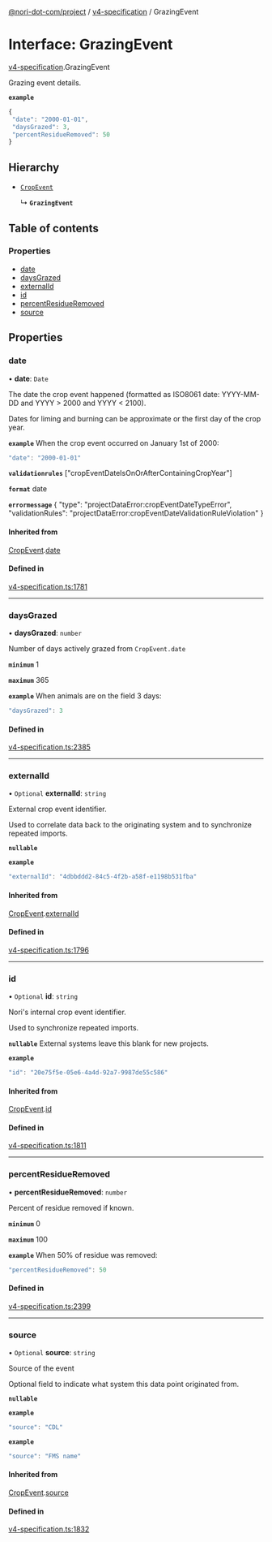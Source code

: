 [@nori-dot-com/project](../README.md) / [v4-specification](../modules/v4_specification.md) / GrazingEvent

# Interface: GrazingEvent

[v4-specification](../modules/v4_specification.md).GrazingEvent

Grazing event details.

**`example`**

```js
{
 "date": "2000-01-01",
 "daysGrazed": 3,
 "percentResidueRemoved": 50
}
```

## Hierarchy

- [`CropEvent`](v4_specification.CropEvent.md)

  ↳ **`GrazingEvent`**

## Table of contents

### Properties

- [date](v4_specification.GrazingEvent.md#date)
- [daysGrazed](v4_specification.GrazingEvent.md#daysgrazed)
- [externalId](v4_specification.GrazingEvent.md#externalid)
- [id](v4_specification.GrazingEvent.md#id)
- [percentResidueRemoved](v4_specification.GrazingEvent.md#percentresidueremoved)
- [source](v4_specification.GrazingEvent.md#source)

## Properties

### date

• **date**: `Date`

The date the crop event happened (formatted as ISO8061 date: YYYY-MM-DD and YYYY > 2000 and YYYY < 2100).

Dates for liming and burning can be approximate or the first day of the crop year.

**`example`** When the crop event occurred on January 1st of 2000:

```js
"date": "2000-01-01"
```

**`validationrules`** ["cropEventDateIsOnOrAfterContainingCropYear"]

**`format`** date

**`errormessage`**
{
"type": "projectDataError:cropEventDateTypeError",
"validationRules": "projectDataError:cropEventDateValidationRuleViolation"
}

#### Inherited from

[CropEvent](v4_specification.CropEvent.md).[date](v4_specification.CropEvent.md#date)

#### Defined in

[v4-specification.ts:1781](https://github.com/nori-dot-eco/nori-dot-com/blob/1fbedf1/packages/project/src/v4-specification.ts#L1781)

___

### daysGrazed

• **daysGrazed**: `number`

Number of days actively grazed from `CropEvent.date`

**`minimum`** 1

**`maximum`** 365

**`example`** When animals are on the field 3 days:

```js
"daysGrazed": 3
```

#### Defined in

[v4-specification.ts:2385](https://github.com/nori-dot-eco/nori-dot-com/blob/1fbedf1/packages/project/src/v4-specification.ts#L2385)

___

### externalId

• `Optional` **externalId**: `string`

External crop event identifier.

Used to correlate data back to the originating system and to synchronize repeated imports.

**`nullable`**

**`example`**

```js
"externalId": "4dbbddd2-84c5-4f2b-a58f-e1198b531fba"
```

#### Inherited from

[CropEvent](v4_specification.CropEvent.md).[externalId](v4_specification.CropEvent.md#externalid)

#### Defined in

[v4-specification.ts:1796](https://github.com/nori-dot-eco/nori-dot-com/blob/1fbedf1/packages/project/src/v4-specification.ts#L1796)

___

### id

• `Optional` **id**: `string`

Nori's internal crop event identifier.

Used to synchronize repeated imports.

**`nullable`** External systems leave this blank for new projects.

**`example`**

```js
"id": "20e75f5e-05e6-4a4d-92a7-9987de55c586"
```

#### Inherited from

[CropEvent](v4_specification.CropEvent.md).[id](v4_specification.CropEvent.md#id)

#### Defined in

[v4-specification.ts:1811](https://github.com/nori-dot-eco/nori-dot-com/blob/1fbedf1/packages/project/src/v4-specification.ts#L1811)

___

### percentResidueRemoved

• **percentResidueRemoved**: `number`

Percent of residue removed if known.

**`minimum`** 0

**`maximum`** 100

**`example`** When 50% of residue was removed:

```js
"percentResidueRemoved": 50
```

#### Defined in

[v4-specification.ts:2399](https://github.com/nori-dot-eco/nori-dot-com/blob/1fbedf1/packages/project/src/v4-specification.ts#L2399)

___

### source

• `Optional` **source**: `string`

Source of the event

Optional field to indicate what system this data point originated from.

**`nullable`**

**`example`**

```js
"source": "CDL"
```

**`example`**

```js
"source": "FMS name"
```

#### Inherited from

[CropEvent](v4_specification.CropEvent.md).[source](v4_specification.CropEvent.md#source)

#### Defined in

[v4-specification.ts:1832](https://github.com/nori-dot-eco/nori-dot-com/blob/1fbedf1/packages/project/src/v4-specification.ts#L1832)
